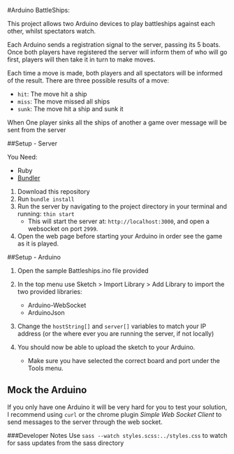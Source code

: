#Arduino BattleShips:

This project allows two Arduino devices to play battleships against each other, whilst spectators watch.

Each Arduino sends a registration signal to the server, passing its 5 boats.
Once both players have registered the server will inform them of who will go first, players
will then take it in turn to make moves.

Each time a move is made, both players and all spectators will be informed of the result.
There are three possible results of a move:

 * `hit`: The move hit a ship
 * `miss`: The move missed all ships
 * `sunk`: The move hit a ship and sunk it

When One player sinks all the ships of another a game over message will be sent from the server

##Setup - Server

You Need:

 * Ruby
 * [Bundler](http://bundler.io)

1. Download this repository
3. Run `bundle install`
2. Run the server by navigating to the project directory in your terminal and running: `thin start`
    * This will start the server at: `http://localhost:3000`, and open a websocket on port `2999`.
3. Open the web page before starting your Arduino in order see the game as it is played.

##Setup - Arduino
1. Open the sample Battleships.ino file provided
2. In the top menu use Sketch > Import Library > Add Library to import the two provided libraries:

    * Arduino-WebSocket
    * ArduinoJson

3. Change the `hostString[]` and `server[]` variables to match your IP address
(or the where ever you are running the server, if not locally)

4. You should now be able to upload the sketch to your Arduino.

    * Make sure you have selected the correct board and port under the Tools menu.

## Mock the Arduino
If you only have one Arduino it will be very hard for you to test your solution, I recommend using `curl`
or the chrome plugin _Simple Web Socket Client_ to send messages to the server through the web socket.

###Developer Notes
Use `sass --watch styles.scss:../styles.css` to watch for sass updates from the sass directory

